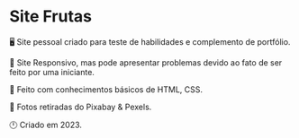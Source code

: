 # Site Frutas

🖥️ Site pessoal criado para teste de habilidades e complemento de portfólio.

🧩 Site Responsivo, mas pode apresentar problemas devido ao fato de ser feito por uma iniciante.

🎲 Feito com conhecimentos básicos de HTML, CSS.

🌌 Fotos retiradas do Pixabay & Pexels.

🕛 Criado em 2023.
